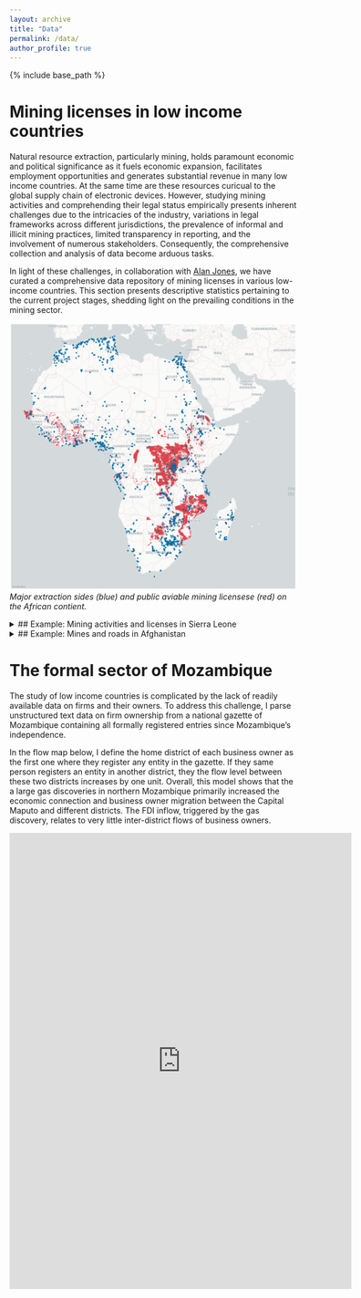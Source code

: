 ```yaml
---
layout: archive
title: "Data"
permalink: /data/
author_profile: true
---
```

{% include base_path %}

# Mining licenses in low income countries 
Natural resource extraction, particularly mining, holds paramount economic and political significance as it fuels economic expansion, facilitates employment opportunities and generates substantial revenue  in many low income countries. At the same time are these resources curicual to the global supply chain of electronic devices. However, studying mining activities and comprehending their legal status empirically presents inherent challenges due to the intricacies of the industry, variations in legal frameworks across different jurisdictions, the prevalence of informal and illicit mining practices, limited transparency in reporting, and the involvement of numerous stakeholders. Consequently, the comprehensive collection and analysis of data become arduous tasks.

In light of these challenges, in collaboration with [Alan Jones](https://www.linkedin.com/in/alanksjones/), we have curated a comprehensive data repository of mining licenses in various low-income countries. This section presents descriptive statistics pertaining to the current project stages, shedding light on the prevailing conditions in the mining sector.

![1687158122065](image/data_projects/production_licenses_all.png) *Major extraction sides (blue) and public aviable mining licensese (red) on the African contient.*


<details >
<summary> ## Example: Mining activities and licenses in Sierra Leone </summary>

The following interactiv map zooms in on Sierra Leone and lists details of mining licenses and existing measures of mining activities.

The listed categories include licenses for artisanal miner or small-scale mining (ASM), Exploration and Prospecting licensese as well as Porduction licenseses.

To compare these legel entities to actual mining, the map also plots mining areas defined by [Maus et al. (2020)](https://www.nature.com/articles/s41597-020-00624-w)  and the [United States Geological Survey (USGS)](https://www.usgs.gov/). If you zoom in, you will also see mining areas that are mapped in the [OpenStreetMap (OSM)](https://www.openstreetmap.org/#map=14/-2.0182/29.3634) project.

<iframe src="/files/maps/sle_production_licenses.html" height="600" width="800"> </iframe>

</details>

<details >
<summary> ##  Example: Mines and roads in Afghanistan </summary>

Any group that gains power over a land or territory faces changing requirements as incumbent. While rebel groups can relay on ambush tactics and  capture rents from existing economic activities, incumbents need to carry out their own economic policy or attract foreign capital to finance their rule. Existing research examines rent capture practices by rebel groups and incumbents separately, but does not account for the way rent capture opportunities shift if a rebel group becomes the incumbent. To study this relation, this projects investigates for the case of contemporary Afghanistan how the Taliban shifted their activities since August 2021.

The figure below displayse the road network and awarded mining licenses before and after August 2021


![mines_and_roads_AFG](image/data_projects/mines_and_roads_AFG.png)

</details>



# The formal sector of Mozambique 
The study of low income countries is complicated by the lack of readily available data on firms and their owners. To address this challenge, I parse unstructured text data on firm ownership from a national gazette of Mozambique containing all formally registered entries since Mozambique’s independence.

In the flow map below, I define the home district of each business owner as the first one where they register any entity in the gazette. If they same person registers an entity in another district, they the flow level between these two districts increases by one unit. Overall, this model shows that the a large gas discoveries in northern Mozambique primarily increased the economic connection and business owner migration between the Capital Maputo and different districts. The FDI inflow, triggered by the gas discovery, relates to very little inter-district flows of business owners.

<iframe width="600" height="800" src="https://flowmap.blue/11ZnABzljcOILxtO64k7OcQVoshZ2vVrSM0ma6sq2hPo/embed" frameborder="0" allowfullscreen></iframe>


